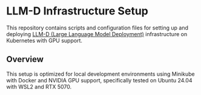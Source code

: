 # LLM-D Infrastructure Setup

This repository contains scripts and configuration files for setting up and deploying [LLM-D (Large Language Model Deployment)](https://github.com/llm-d) infrastructure on Kubernetes with GPU support.

## Overview

This setup is optimized for local development environments using Minikube with Docker and NVIDIA GPU support, specifically tested on Ubuntu 24.04 with WSL2 and RTX 5070.
